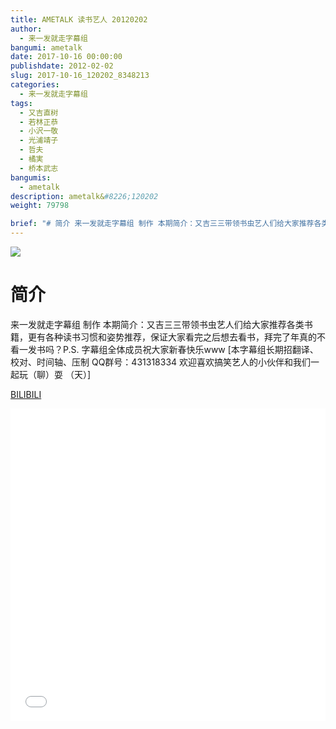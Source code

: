 ```yaml
---
title: AMETALK 读书艺人 20120202
author: 
  - 来一发就走字幕组
bangumi: ametalk
date: 2017-10-16 00:00:00
publishdate: 2012-02-02
slug: 2017-10-16_120202_8348213
categories: 
  - 来一发就走字幕组
tags: 
  - 又吉直树
  - 若林正恭
  - 小沢一敬
  - 光浦靖子
  - 哲夫
  - 橘実
  - 桥本武志
bangumis: 
  - ametalk
description: ametalk&#8226;120202
weight: 79798

brief: "# 简介 来一发就走字幕组 制作 本期简介：又吉三三带领书虫艺人们给大家推荐各类书籍，更有各种读书习惯和姿势推荐，保证大家看完之后想去看书，拜完了年真的不看一发书吗？P.S. 字幕组全体成员祝大家新春快乐www"
---
```


![](https://i.imgur.com/4YAFjRI.jpg)

# 简介  
来一发就走字幕组 制作 本期简介：又吉三三带领书虫艺人们给大家推荐各类书籍，更有各种读书习惯和姿势推荐，保证大家看完之后想去看书，拜完了年真的不看一发书吗？P.S. 字幕组全体成员祝大家新春快乐www [本字幕组长期招翻译、校对、时间轴、压制   QQ群号：431318334 欢迎喜欢搞笑艺人的小伙伴和我们一起玩（聊）耍 （天）]

  [BILIBILI](https://www.bilibili.com/video/av8348213/)


<div class="vcontainer">  <iframe class='video' src="//www.bilibili.com/blackboard/player.html?aid=8348213" width="100%" height="500" frameborder="0" allowfullscreen="allowfullscreen"></iframe></div>
